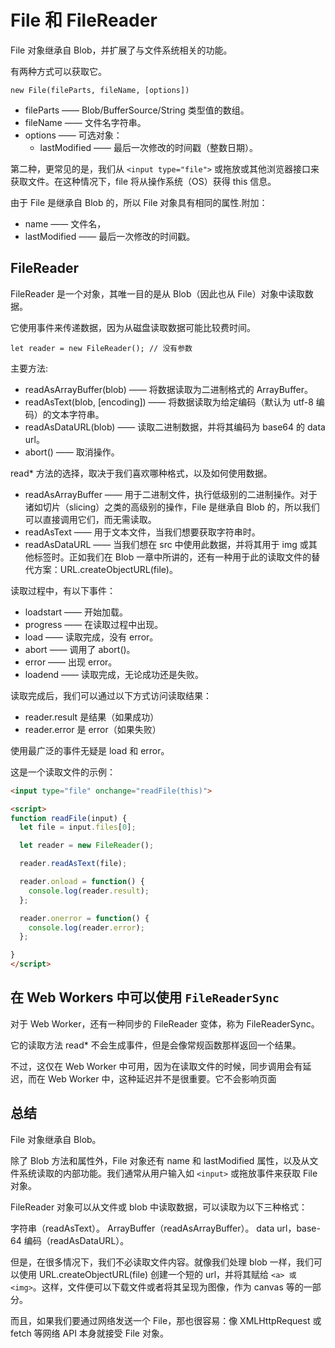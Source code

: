 # File 和 FileReader

File 对象继承自 Blob，并扩展了与文件系统相关的功能。

有两种方式可以获取它。

```new File(fileParts, fileName, [options])```

- fileParts —— Blob/BufferSource/String 类型值的数组。
- fileName —— 文件名字符串。
- options —— 可选对象：
    - lastModified —— 最后一次修改的时间戳（整数日期）。

第二种，更常见的是，我们从 `<input type="file">` 或拖放或其他浏览器接口来获取文件。在这种情况下，file 将从操作系统（OS）获得 this 信息。

由于 File 是继承自 Blob 的，所以 File 对象具有相同的属性.附加：

- name —— 文件名，
- lastModified —— 最后一次修改的时间戳。

## FileReader

FileReader 是一个对象，其唯一目的是从 Blob（因此也从 File）对象中读取数据。

它使用事件来传递数据，因为从磁盘读取数据可能比较费时间。

```let reader = new FileReader(); // 没有参数```

主要方法:

- readAsArrayBuffer(blob) —— 将数据读取为二进制格式的 ArrayBuffer。
- readAsText(blob, [encoding]) —— 将数据读取为给定编码（默认为 utf-8 编码）的文本字符串。
- readAsDataURL(blob) —— 读取二进制数据，并将其编码为 base64 的 data url。
- abort() —— 取消操作。

read* 方法的选择，取决于我们喜欢哪种格式，以及如何使用数据。

- readAsArrayBuffer —— 用于二进制文件，执行低级别的二进制操作。对于诸如切片（slicing）之类的高级别的操作，File 是继承自 Blob 的，所以我们可以直接调用它们，而无需读取。
- readAsText —— 用于文本文件，当我们想要获取字符串时。
- readAsDataURL —— 当我们想在 src 中使用此数据，并将其用于 img 或其他标签时。正如我们在 Blob 一章中所讲的，还有一种用于此的读取文件的替代方案：URL.createObjectURL(file)。

读取过程中，有以下事件：

- loadstart —— 开始加载。
- progress —— 在读取过程中出现。
- load —— 读取完成，没有 error。
- abort —— 调用了 abort()。
- error —— 出现 error。
- loadend —— 读取完成，无论成功还是失败。

读取完成后，我们可以通过以下方式访问读取结果：

- reader.result 是结果（如果成功）
- reader.error 是 error（如果失败）

使用最广泛的事件无疑是 load 和 error。

这是一个读取文件的示例：

```html
<input type="file" onchange="readFile(this)">

<script>
function readFile(input) {
  let file = input.files[0];

  let reader = new FileReader();

  reader.readAsText(file);

  reader.onload = function() {
    console.log(reader.result);
  };

  reader.onerror = function() {
    console.log(reader.error);
  };

}
</script>
```

## 在 Web Workers 中可以使用 `FileReaderSync`

对于 Web Worker，还有一种同步的 FileReader 变体，称为 FileReaderSync。

它的读取方法 read* 不会生成事件，但是会像常规函数那样返回一个结果。

不过，这仅在 Web Worker 中可用，因为在读取文件的时候，同步调用会有延迟，而在 Web Worker 中，这种延迟并不是很重要。它不会影响页面

## 总结

File 对象继承自 Blob。

除了 Blob 方法和属性外，File 对象还有 name 和 lastModified 属性，以及从文件系统读取的内部功能。我们通常从用户输入如 `<input>` 或拖放事件来获取 File 对象。

FileReader 对象可以从文件或 blob 中读取数据，可以读取为以下三种格式：

字符串（readAsText）。
ArrayBuffer（readAsArrayBuffer）。
data url，base-64 编码（readAsDataURL）。

但是，在很多情况下，我们不必读取文件内容。就像我们处理 blob 一样，我们可以使用 URL.createObjectURL(file) 创建一个短的 url，并将其赋给 `<a> 或 <img>`。这样，文件便可以下载文件或者将其呈现为图像，作为 canvas 等的一部分。

而且，如果我们要通过网络发送一个 File，那也很容易：像 XMLHttpRequest 或 fetch 等网络 API 本身就接受 File 对象。